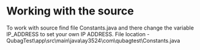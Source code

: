 # Working with the source
To work with source find file Constants.java and there change the variable IP_ADDRESS to set your own IP ADDRESS.
File location - QubagTest\app\src\main\java\ay3524\com\qubagtest\Constants.java
